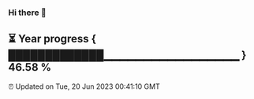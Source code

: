 ### Hi there 👋
⏳ Year progress { █████████████▁▁▁▁▁▁▁▁▁▁▁▁▁▁▁▁▁ } 46.58 %
---
⏰ Updated on Tue, 20 Jun 2023 00:41:10 GMT

